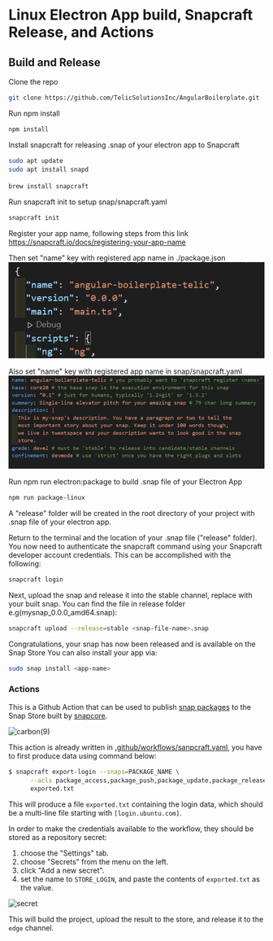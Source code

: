 # Linux Electron App build, Snapcraft Release, and Actions

## Build and Release

Clone the repo

```sh
git clone https://github.com/TelicSolutionsInc/AngularBoilerplate.git
```

Run npm install

```sh
npm install
```

Install snapcraft for releasing .snap of your electron app to Snapcraft

```sh
sudo apt update
sudo apt install snapd

brew install snapcraft
```

Run snapcraft init to setup snap/snapcraft.yaml

```sh
snapcraft init
```

Register your app name, following steps from this link
https://snapcraft.io/docs/registering-your-app-name

Then set "name" key with registered app name in ./package.json
![](images/../../images/package-img.png)


Also set "name" key with registered app name in snap/snapcraft.yaml
![](images/../../images/snapcraft-img.png)

Run npm run electron:package to build .snap file of your Electron App

```sh
npm run package-linux
```

A "release" folder will be created in the root directory of your project with .snap file of your electron app.

Return to the terminal and the location of your .snap file ("release" folder). You now need to authenticate the snapcraft command using your Snapcraft developer account credentials. This can be accomplished with the following:

```sh
snapcraft login
```

Next, upload the snap and release it into the stable channel, replace <snap-file-name> with your built snap. You can find the file in release folder
e.g(mysnap_0.0.0_amd64.snap):

```bash
snapcraft upload --release=stable <snap-file-name>.snap
```

Congratulations, your snap has now been released and is available on the Snap Store
You can also install your app via:

```sh
sudo snap install <app-name>
```

### Actions

This is a Github Action that can be used to publish [snap
packages](https://snapcraft.io) to the Snap Store built by [snapcore](https://github.com/snapcore/action-publish).

![carbon(9)](https://user-images.githubusercontent.com/42158443/147774289-49e4197d-ddd8-4e00-9a94-e1fbd55a820b.png)

This action is already written in [.github/workflows/sanpcraft.yaml](https://github.com/Efshal/boilerplate-monorepo/blob/main/.github/workflows/snapcraft-publish.yml), you have to first produce data using command below:

```sh
$ snapcraft export-login --snaps=PACKAGE_NAME \
      --acls package_access,package_push,package_update,package_release \
      exported.txt
```

This will produce a file `exported.txt` containing the login data,
which should be a multi-line file starting with `[login.ubuntu.com]`.

In order to make the credentials available to the workflow, they
should be stored as a repository secret:

1. choose the "Settings" tab.
2. choose "Secrets" from the menu on the left.
3. click "Add a new secret".
4. set the name to `STORE_LOGIN`, and paste the contents of `exported.txt` as the value.

![secret](https://github.com/snapcore/action-publish/raw/master/add-secret.jpg)

This will build the project, upload the result to the store, and
release it to the `edge` channel.
